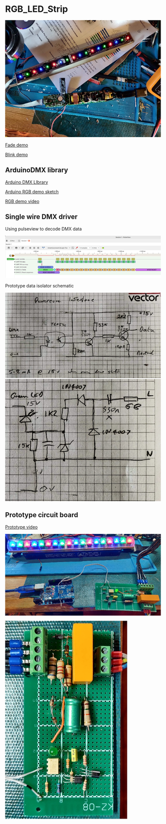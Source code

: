 # RGB_LED_Strip

![teardoown](./images/teardown.jpg)

[Fade demo](./images/VID_20220227_174956.mp4)

[Blink demo](./images/VID_20220227_174716.mp4)

## ArduinoDMX library

[Arduino DMX LIbrary](https://github.com/arduino-libraries/ArduinoDMX)

[Arduino RGB demo sketch](./RGB_Demo/RGB_Demo.ino)

[RGB demo video](./images/VID_20220303_161747.mp4)


## Single wire DMX driver

Using pulseview to decode DMX data

![DMX data analysis](./images/Pulseview-dmx.png)

Prototype data isolator schematic

![DMX data isolator](./images/Data-isolator.jpg) 
![Power supply](./images/Power-supply.jpg)

## Prototype circuit board

[Prototype video](./images/VID_20220305_145030.m4v)

![Prototype working](./images/Prototype-working.jpg)

![Circuit board](./images/Prototype-board.jpg)
